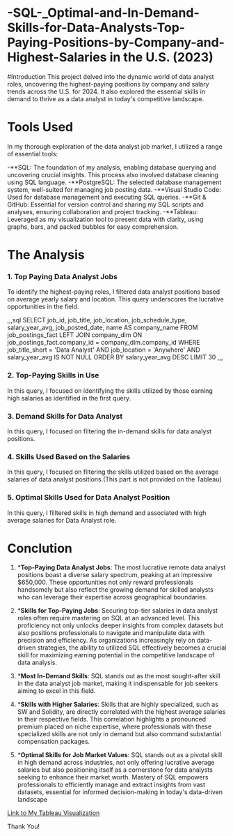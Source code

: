 # -SQL-_Optimal-and-In-Demand-Skills-for-Data-Analysts-Top-Paying-Positions-by-Company-and-Highest-Salaries in the U.S. (2023)
#Introduction
This project delved into the dynamic world of data analyst roles, uncovering the highest-paying positions by company and salary trends across the U.S. for 2024.
It also explored the essential skills in demand to thrive as a data analyst in today's competitive landscape.

# Tools Used 
In my thorough exploration of the data analyst job market, I utilized a range of essential tools:

-**SQL: The foundation of my analysis, enabling database querying and uncovering crucial insights. This process also involved database cleaning using SQL language.
-**PostgreSQL: The selected database management system, well-suited for managing job posting data.
-**Visual Studio Code: Used for database management and executing SQL queries. 
-**Git & GitHub: Essential for version control and sharing my SQL scripts and analyses, ensuring collaboration and project tracking. 
-**Tableau: Leveraged as my visualization tool to present data with clarity, using graphs, bars, and packed bubbles for easy comprehension.

# The Analysis
### 1. Top Paying Data Analyst Jobs
To identify the highest-paying roles, I filtered data analyst positions based on average yearly salary and location. This query underscores the lucrative opportunities in the field.

,,,sql
SELECT
    job_id,
    job_title,
    job_location,
    job_schedule_type,
    salary_year_avg,
    job_posted_date,
    name AS company_name
FROM
    job_postings_fact
LEFT JOIN company_dim ON job_postings_fact.company_id = company_dim.company_id
WHERE
    job_title_short = 'Data Analyst' AND
    job_location = 'Anywhere' AND
    salary_year_avg IS NOT NULL
ORDER BY
    salary_year_avg DESC
LIMIT 30
,,,

### 2. Top-Paying Skills in Use
In this query, I focused on identifying the skills utilized by those earning high salaries as identified in the first query.

### 3. Demand Skills for Data Analyst 
In this query, I focused on filtering the in-demand skills for data analyst positions.

### 4. Skills Used Based on the Salaries
In this query, I focused on filtering the skills utilized based on the average salaries of data analyst positions.(This part is not provided on the Tableau)

### 5. Optimal Skills Used for Data Analyst Position
In this query, I filltered skills in high demand and associated with high average salaries for Data Analyst role.

# Conclution
1. ***Top-Paying Data Analyst Jobs**:
The most lucrative remote data analyst positions boast a diverse salary spectrum, peaking at an impressive $650,000.
These opportunities not only reward professionals handsomely but also reflect the growing demand for skilled analysts who can leverage their expertise across geographical boundaries.

2. ***Skills for Top-Paying Jobs**:
Securing top-tier salaries in data analyst roles often require mastering on SQL at an advanced level.
This proficiency not only unlocks deeper insights from complex datasets but also positions professionals to navigate and manipulate data with precision and efficiency.
As organizations increasingly rely on data-driven strategies, the ability to utilized SQL effectively becomes a crucial skill for maximizing earning potential in the competitive landscape of data analysis.

3. ***Most In-Demand Skills**:
SQL stands out as the most sought-after skill in the data analyst job market, making it indispensable for job seekers aiming to excel in this field.

4. ***Skills with Higher Salaries**:
Skills that are highly specialized, such as SW and Solidity, are directly correlated with the highest average salaries in their respective fields.
This correlation highlights a pronounced premium placed on niche expertise, where professionals with these specialized skills are not only in demand but also command substantial compensation packages.

5. ***Optimal Skills for Job Market Values**:
SQL stands out as a pivotal skill in high demand across industries, not only offering lucrative average salaries but also positioning itself as a cornerstone for data analysts seeking to enhance their market worth.
Mastery of SQL empowers professionals to efficiently manage and extract insights from vast datasets, essential for informed decision-making in today's data-driven landscape

[Link to My Tableau Visualization](https://public.tableau.com/app/profile/akemi.taira.vasquez/viz/OptimalandIn-DemandSkillsforDataAnalystsTopPayingPositionsbyCompanyandHighestSalariesintheU_S_2023/Dashboard1)

Thank You!
